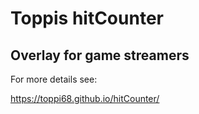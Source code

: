 # Toppis hitCounter
## Overlay for game streamers

For more details see:

https://toppi68.github.io/hitCounter/
